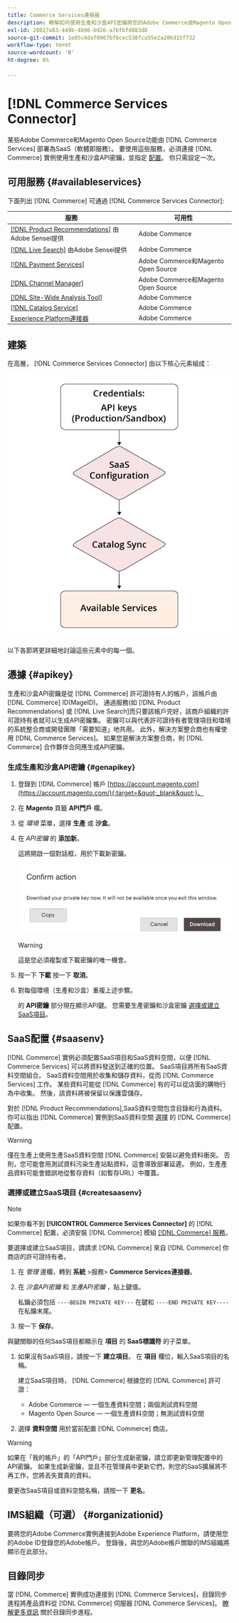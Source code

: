 ```yaml
---
title: Commerce Services連接器
description: 瞭解如何使用生產和沙盒API密鑰將您的Adobe Commerce或Magento Open Source實例整合到服務。
exl-id: 28027a83-449b-4b96-b926-a7bfbfd883d8
source-git-commit: 1e85c4daf0967bf6cec538fca55e2a206d15f732
workflow-type: tm+mt
source-wordcount: '0'
ht-degree: 0%

---
```


# [!DNL Commerce Services Connector]

某些Adobe Commerce和Magento Open Source功能由 [!DNL Commerce Services]  部署為SaaS（軟體即服務）。 要使用這些服務，必須連接 [!DNL Commerce] 實例使用生產和沙盒API密鑰，並指定 [配置](https://docs.magento.com/user-guide/configuration/services/saas.html)。 你只需設定一次。

## 可用服務 {#availableservices}

下面列出 [!DNL Commerce] 可通過 [!DNL Commerce Services Connector]:

| 服務 | 可用性 |
| ---|--- |
| [[!DNL Product Recommendations]](/help/product-recommendations/overview.md) 由Adobe Sensei提供 | Adobe Commerce |
| [[!DNL Live Search]](/help/live-search/overview.md) 由Adobe Sensei提供 | Adobe Commerce |
| [[!DNL Payment Services]](/help/payment-services/overview.md) | Adobe Commerce和Magento Open Source |
| [[!DNL Channel Manager]](https://experienceleague.adobe.com/docs/commerce-channels/channel-manager/intro-to-channel-manager/overview.html) | Adobe Commerce和Magento Open Source |
| [[!DNL Site-Wide Analysis Tool]](https://experienceleague.adobe.com/docs/commerce-operations/tools/site-wide-analysis-tool/intro.html) | Adobe Commerce |
| [[!DNL Catalog Service]](/help/catalog-service/overview.md) | Adobe Commerce |
| [Experience Platform連接器](/help/experience-platform-connector/overview.md) | Adobe Commerce |

## 建築

在高層， [!DNL Commerce Services Connector] 由以下核心元素組成：

![Commerce Services連接器體系結構](assets/saas-config-sync-workflow.png)

以下各節將更詳細地討論這些元素中的每一個。

## 憑據 {#apikey}

生產和沙盒API密鑰是從 [!DNL Commerce] 許可證持有人的帳戶，該帳戶由 [!DNL Commerce] ID(MageID)。 通過服務(如 [!DNL Product Recommendations] 或 [!DNL Live Search]而只要該帳戶完好，該商戶組織的許可證持有者就可以生成API密鑰集。 密鑰可以與代表許可證持有者管理項目和環境的系統整合商或開發團隊「需要知道」地共用。 此外，解決方案整合商也有權使用 [!DNL Commerce Services]。 如果您是解決方案整合商，則 [!DNL Commerce] 合作夥伴合同應生成API密鑰。

### 生成生產和沙盒API密鑰 {#genapikey}

1. 登錄到 [!DNL Commerce] 帳戶 [https://account.magento.com](https://account.magento.com/){:target=&quot;_blank&quot;}。

1. 在 **Magento** 頁籤 **API門戶** 欄。

1. 從 _環境_ 菜單，選擇 **生產** 或 **沙盒**。

1. 在 _API密鑰_ 的 **添加新**。

   這將開啟一個對話框，用於下載新密鑰。

   ![下載私鑰](assets/download-api-private-key.png)

   >[!WARNING]
   >
   > 這是您必須複製或下載密鑰的唯一機會。

1. 按一下 **下載** 按一下 **取消**。

1. 對每個環境（生產和沙盒）重複上述步驟。

   的 **API密鑰** 部分現在顯示API鍵。 您需要生產密鑰和沙盒密鑰 [選擇或建立SaaS項目](#createsaasenv)。

## SaaS配置 {#saasenv}

[!DNL Commerce] 實例必須配置SaaS項目和SaaS資料空間，以便 [!DNL Commerce Services] 可以將資料發送到正確的位置。 SaaS項目將所有SaaS資料空間組合。 SaaS資料空間用於收集和儲存資料，從而 [!DNL Commerce Services] 工作。 某些資料可能從 [!DNL Commerce] 有的可以從店面的購物行為中收集。 然後，該資料將被保留以保護雲儲存。

對於 [!DNL Product Recommendations],SaaS資料空間包含目錄和行為資料。 你可以指出 [!DNL Commerce] 實例到SaaS資料空間 [選擇](https://docs.magento.com/user-guide/configuration/services/saas.html) 的 [!DNL Commerce] 配置。

>[!WARNING]
>
> 僅在生產上使用生產SaaS資料空間 [!DNL Commerce] 安裝以避免資料衝突。 否則，您可能會用測試資料污染生產站點資料，這會導致部署延遲。 例如，生產產品資料可能會錯誤地從暫存資料（如暫存URL）中覆蓋。

### 選擇或建立SaaS項目 {#createsaasenv}

>[!NOTE]
>
> 如果你看不到 **[!UICONTROL Commerce Services Connector]** 的 [!DNL Commerce] 配置，必須安裝 [!DNL Commerce] 模組 [[!DNL Commerce] 服務](#availableservices)。

要選擇或建立SaaS項目，請請求 [!DNL Commerce] 來自 [!DNL Commerce] 你商店的許可證持有者。

1. 在 _管理_ 邊欄，轉到 **系統** >服務> **Commerce Services連接器**。

1. 在 _沙盒API密鑰_ 和 _生產API密鑰_ ，貼上鍵值。

   私鑰必須包括 `----BEGIN PRIVATE KEY---` 在鍵和 `----END PRIVATE KEY----` 在私鑰末尾。

1. 按一下 **保存**。

與鍵關聯的任何SaaS項目都顯示在 **項目** 的 **SaaS標識符** 的子菜單。

1. 如果沒有SaaS項目，請按一下 **建立項目**。 在 **項目** 欄位，輸入SaaS項目的名稱。

   建立SaaS項目時， [!DNL Commerce] 根據您的 [!DNL Commerce] 許可證：
   - Adobe Commerce — 一個生產資料空間；兩個測試資料空間
   - Magento Open Source — 一個生產資料空間；無測試資料空間

1. 選擇 **資料空間** 用於當前配置 [!DNL Commerce] 商店。

>[!WARNING]
>
> 如果在「我的帳戶」的「API門戶」部分生成新密鑰，請立即更新管理配置中的API密鑰。 如果生成新密鑰，並且不在管理員中更新它們，則您的SaaS擴展將不再工作，您將丟失寶貴的資料。

要更改SaaS項目或資料空間名稱，請按一下 **更名**。

## IMS組織（可選） {#organizationid}

要將您的Adobe Commerce實例連接到Adobe Experience Platform，請使用您的Adobe ID登錄您的Adobe帳戶。 登錄後，與您的Adobe帳戶關聯的IMS組織將顯示在此部分。

## 目錄同步

當 [!DNL Commerce] 實例成功連接到 [!DNL Commerce Services]，目錄同步進程將產品資料從 [!DNL Commerce] 伺服器 [!DNL Commerce Services]。 [瞭解更多資訊](catalog-sync.md) 關於目錄同步進程。

